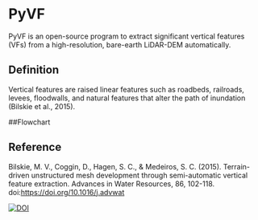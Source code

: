 # PyVF

PyVF is an open-source program to extract significant vertical features (VFs) from a high-resolution, bare-earth LiDAR-DEM automatically.

## Definition
Vertical features are raised linear features such as roadbeds, railroads, levees, floodwalls, and natural features that alter the path of inundation (Bilskie et al., 2015).

##Flowchart


## Reference
Bilskie, M. V., Coggin, D., Hagen, S. C., & Medeiros, S. C. (2015). Terrain-driven unstructured mesh development through semi-automatic vertical feature extraction. Advances in Water Resources, 86, 102-118. doi:https://doi.org/10.1016/j.advwat

[![DOI](https://zenodo.org/badge/316038076.svg)](https://zenodo.org/badge/latestdoi/316038076)
